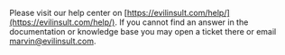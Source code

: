 Please visit our help center on [https://evilinsult.com/help/](https://evilinsult.com/help/). If you cannot find an answer in the documentation or knowledge base you may open a ticket there or email [marvin@evilinsult.com](marvin@evilinsult.com).
